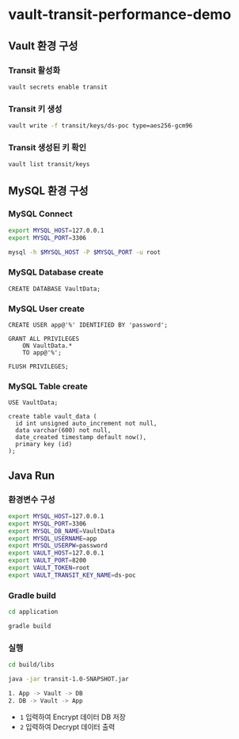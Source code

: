 # vault-transit-performance-demo

## Vault 환경 구성

### Transit 활성화

```bash
vault secrets enable transit
```

### Transit 키 생성

```bash
vault write -f transit/keys/ds-poc type=aes256-gcm96
```

### Transit 생성된 키 확인

```bash
vault list transit/keys
```



## MySQL 환경 구성

### MySQL Connect

```bash
export MYSQL_HOST=127.0.0.1
export MYSQL_PORT=3306
```

```bash
mysql -h $MYSQL_HOST -P $MYSQL_PORT -u root
```

### MySQL Database create

```mysql
CREATE DATABASE VaultData;
```

### MySQL User create

```mysql
CREATE USER app@'%' IDENTIFIED BY 'password';

GRANT ALL PRIVILEGES
    ON VaultData.*
    TO app@'%';

FLUSH PRIVILEGES;
```

### MySQL Table create

```mysql
USE VaultData;

create table vault_data (
  id int unsigned auto_increment not null,
  data varchar(600) not null,
  date_created timestamp default now(),
  primary key (id)
);
```



## Java Run

### 환경변수 구성

```bash
export MYSQL_HOST=127.0.0.1
export MYSQL_PORT=3306
export MYSQL_DB_NAME=VaultData
export MYSQL_USERNAME=app
export MYSQL_USERPW=password
export VAULT_HOST=127.0.0.1
export VAULT_PORT=8200
export VAULT_TOKEN=root
export VAULT_TRANSIT_KEY_NAME=ds-poc
```

### Gradle build

```bash
cd application
```

```bash
gradle build
```

### 실행

```bash
cd build/libs
```

```bash
java -jar transit-1.0-SNAPSHOT.jar
```

```bash
1. App -> Vault -> DB
2. DB -> Vault -> App
```

* `1` 입력하여 Encrypt 데이터 DB 저장
* `2` 입력하여 Decrypt 데이터 출력
